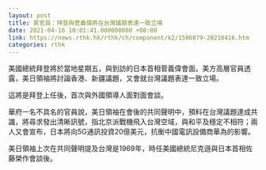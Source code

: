 ```yaml
---
layout: post
title: 美官員：拜登與菅義偉將在台灣議題表達一致立場
date: 2021-04-16 10:01:41.000000000 +08:00
link: https://news.rthk.hk/rthk/ch/component/k2/1586079-20210416.htm
categories: rthk
---
```


美國總統拜登將於當地星期五，與到訪的日本首相菅義偉會面。美方高層官員透露，美日領袖將討論香港、新疆議題，又會就台灣議題表達一致立場。

這將是拜登上任後，首次與外國領導人面對面會談。

華府一名不具名的官員說，美日領袖在會後的共同聲明中，預料在台灣議題達成共識，將尋求發出清晰訊號，指北京派戰機飛入台灣空域，與和平及穩定不相符；兩人又會宣布，日本將向5G通訊投資20億美元，抗衡中國電訊設備商華為的影響。

美日領袖上次在共同聲明提及台灣是1969年，時任美國總統尼克遜與日本首相佐藤榮作會談後。

